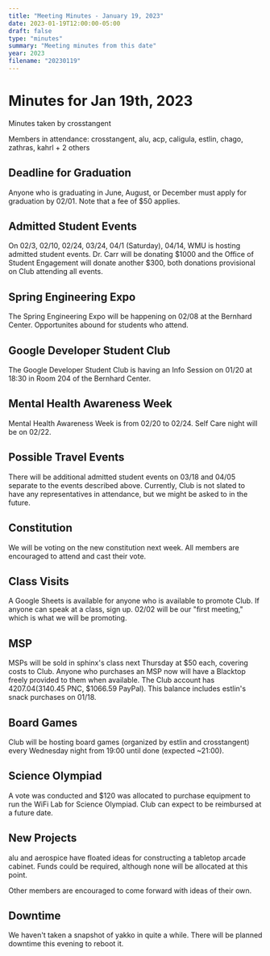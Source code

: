 ```yaml
---
title: "Meeting Minutes - January 19, 2023"
date: 2023-01-19T12:00:00-05:00
draft: false
type: "minutes"
summary: "Meeting minutes from this date"
year: 2023
filename: "20230119"
---
```


# Minutes for Jan 19th, 2023

Minutes taken by crosstangent

Members in attendance: crosstangent, alu, acp, caligula, estlin, chago, zathras, kahrl + 2 others

## Deadline for Graduation

Anyone who is graduating in June, August, or December must apply for graduation by 02/01. Note that a fee of $50 applies.

## Admitted Student Events

On 02/3, 02/10, 02/24, 03/24, 04/1 (Saturday), 04/14, WMU is hosting admitted student events. Dr. Carr will be donating $1000 and the Office of Student Engagement will donate another $300, both donations provisional on Club attending all events.

## Spring Engineering Expo

The Spring Engineering Expo will be happening on 02/08 at the Bernhard Center. Opportunites abound for students who attend.

## Google Developer Student Club

The Google Developer Student Club is having an Info Session on 01/20 at 18:30 in Room 204 of the Bernhard Center.

## Mental Health Awareness Week

Mental Health Awareness Week is from 02/20 to 02/24. Self Care night will be on 02/22.

## Possible Travel Events

There will be additional admitted student events on 03/18 and 04/05 separate to the events described above. Currently, Club is not slated to have any representatives in attendance, but we might be asked to in the future.

## Constitution

We will be voting on the new constitution next week. All members are encouraged to attend and cast their vote.

## Class Visits

A Google Sheets is available for anyone who is available to promote Club. If anyone can speak at a class, sign up. 02/02 will be our "first meeting," which is what we will be promoting.

## MSP

MSPs will be sold in sphinx's class next Thursday at $50 each, covering costs to Club. Anyone who purchases an MSP now will have a Blacktop freely provided to them when available. The Club account has $4207.04 ($3140.45 PNC, $1066.59 PayPal). This balance includes estlin's snack purchases on 01/18.

## Board Games

Club will be hosting board games (organized by estlin and crosstangent) every Wednesday night from 19:00 until done (expected ~21:00).

## Science Olympiad

A vote was conducted and $120 was allocated to purchase equipment to run the WiFi Lab for Science Olympiad. Club can expect to be reimbursed at a future date.

## New Projects

alu and aerospice have floated ideas for constructing a tabletop arcade cabinet. Funds could be required, although none will be allocated at this point.

Other members are encouraged to come forward with ideas of their own.

## Downtime

We haven't taken a snapshot of yakko in quite a while. There will be planned downtime this evening to reboot it.
